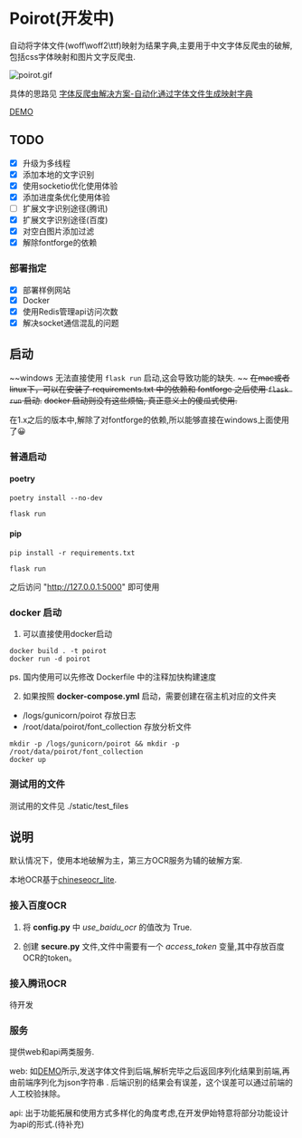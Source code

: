 # Poirot(开发中)

自动将字体文件(woff\woff2\ttf)映射为结果字典,主要用于中文字体反爬虫的破解,包括css字体映射和图片文字反爬虫.

![poirot.gif](https://i.loli.net/2020/12/15/sNuACxmwVZL9Phb.gif)

具体的思路见 [字体反爬虫解决方案-自动化通过字体文件生成映射字典](https://blog.harumonia.moe/font-antispider-cracker/)

[DEMO](http://39.108.229.166:8000/)

## TODO

- [x] 升级为多线程
- [x] 添加本地的文字识别
- [x] 使用socketio优化使用体验
- [x] 添加进度条优化使用体验
- [ ] 扩展文字识别途径(腾讯)
- [x] 扩展文字识别途径(百度)
- [x] 对空白图片添加过滤
- [x] 解除fontforge的依赖

### 部署指定

- [x] 部署样例网站
- [x] Docker
- [x] 使用Redis管理api访问次数
- [x] 解决socket通信混乱的问题

## 启动

~~windows 无法直接使用 `flask run` 启动,这会导致功能的缺失. ~~
~~在mac或者linux下，可以在安装了 requirements.txt 中的依赖和 fontforge 之后使用 `flask run` 启动.~~
~~docker 启动则没有这些烦恼, 真正意义上的傻瓜式使用.~~

在1.x之后的版本中,解除了对fontforge的依赖,所以能够直接在windows上面使用了😀

### 普通启动

#### poetry

```shell
poetry install --no-dev

flask run
```

#### pip

```shell
pip install -r requirements.txt

flask run
```

之后访问 "http://127.0.0.1:5000" 即可使用

### docker 启动

1. 可以直接使用docker启动

```shell script
docker build . -t poirot
docker run -d poirot
```

ps. 国内使用可以先修改 Dockerfile 中的注释加快构建速度

2. 如果按照 **docker-compose.yml** 启动，需要创建在宿主机对应的文件夹

- /logs/gunicorn/poirot 存放日志
- /root/data/poirot/font_collection 存放分析文件

```shell script
mkdir -p /logs/gunicorn/poirot && mkdir -p /root/data/poirot/font_collection
docker up
```

### 测试用的文件

测试用的文件见 ./static/test_files

## 说明

默认情况下，使用本地破解为主，第三方OCR服务为辅的破解方案.

本地OCR基于[chineseocr_lite](https://github.com/ouyanghuiyu/chineseocr_lite).

### 接入百度OCR

1. 将 **config.py** 中 _use_baidu_ocr_ 的值改为 True.

2. 创建 **secure.py** 文件,文件中需要有一个 _access_token_ 变量,其中存放百度OCR的token。

### 接入腾讯OCR

待开发

### 服务

提供web和api两类服务.

web:
如[DEMO](http://39.108.229.166:8000/)所示,发送字体文件到后端,解析完毕之后返回序列化结果到前端,再由前端序列化为json字符串
. 后端识别的结果会有误差，这个误差可以通过前端的人工校验抹除。

api: 出于功能拓展和使用方式多样化的角度考虑,在开发伊始特意将部分功能设计为api的形式.(待补充)


   



